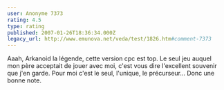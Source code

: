```yaml
---
user: Anonyme 7373
rating: 4.5
type: rating
published: 2007-01-26T18:36:34.000Z
legacy_url: http://www.emunova.net/veda/test/1826.htm#comment-7373
---
```

Aaah, Arkanoid la légende, cette version cpc est top.
Le seul jeu auquel mon père acceptait de jouer avec moi, c'est vous dire l'excellent souvenir que j'en garde.
Pour moi c'est le seul, l'unique, le précurseur... Donc une bonne note.